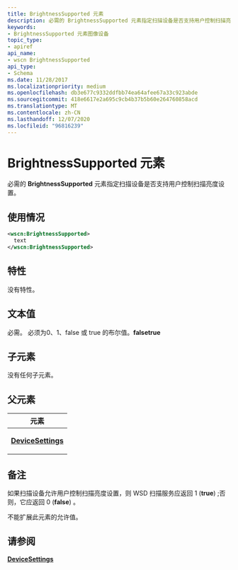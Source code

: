 ```yaml
---
title: BrightnessSupported 元素
description: 必需的 BrightnessSupported 元素指定扫描设备是否支持用户控制扫描亮度设置。
keywords:
- BrightnessSupported 元素图像设备
topic_type:
- apiref
api_name:
- wscn BrightnessSupported
api_type:
- Schema
ms.date: 11/28/2017
ms.localizationpriority: medium
ms.openlocfilehash: db3e677c9332ddfbb74ea64afee67a33c923abde
ms.sourcegitcommit: 418e6617e2a695c9cb4b37b5b60e264760858acd
ms.translationtype: MT
ms.contentlocale: zh-CN
ms.lasthandoff: 12/07/2020
ms.locfileid: "96816239"
---
```

# <a name="brightnesssupported-element"></a>BrightnessSupported 元素


必需的 **BrightnessSupported** 元素指定扫描设备是否支持用户控制扫描亮度设置。

<a name="usage"></a>使用情况
-----

```xml
<wscn:BrightnessSupported>
  text
</wscn:BrightnessSupported>
```

<a name="attributes"></a>特性
----------

没有特性。

<a name="text-value"></a>文本值
----------

必需。 必须为0、1、false 或 true 的布尔值。**falsetrue**

## <a name="child-elements"></a>子元素


没有任何子元素。

## <a name="parent-elements"></a>父元素


<table>
<colgroup>
<col width="100%" />
</colgroup>
<thead>
<tr class="header">
<th>元素</th>
</tr>
</thead>
<tbody>
<tr class="odd">
<td><p><a href="devicesettings.md" data-raw-source="[&lt;strong&gt;DeviceSettings&lt;/strong&gt;](devicesettings.md)"><strong>DeviceSettings</strong></a></p></td>
</tr>
</tbody>
</table>

<a name="remarks"></a>备注
-------

如果扫描设备允许用户控制扫描亮度设置，则 WSD 扫描服务应返回 1 (**true**) ;否则，它应返回 0 (**false**) 。

不能扩展此元素的允许值。

## <a name="see-also"></a>请参阅


[**DeviceSettings**](devicesettings.md)

 

 






